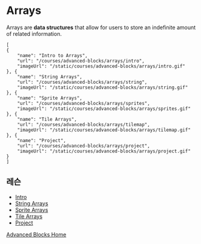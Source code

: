 # Arrays

Arrays are **data structures** that allow for users to store an indefinite amount of related information.

```codecard
[
{
    "name": "Intro to Arrays",
    "url": "/courses/advanced-blocks/arrays/intro",
    "imageUrl": "/static/courses/advanced-blocks/arrays/intro.gif"
}, {
    "name": "String Arrays",
    "url": "/courses/advanced-blocks/arrays/string",
    "imageUrl": "/static/courses/advanced-blocks/arrays/string.gif"
}, {
    "name": "Sprite Arrays",
    "url": "/courses/advanced-blocks/arrays/sprites",
    "imageUrl": "/static/courses/advanced-blocks/arrays/sprites.gif"
}, {
    "name": "Tile Arrays",
    "url": "/courses/advanced-blocks/arrays/tilemap",
    "imageUrl": "/static/courses/advanced-blocks/arrays/tilemap.gif"
}, {
    "name": "Project",
    "url": "/courses/advanced-blocks/arrays/project",
    "imageUrl": "/static/courses/advanced-blocks/arrays/project.gif"
}
]
```

## 레슨

* [Intro](/courses/advanced-blocks/arrays/intro)
* [String Arrays](/courses/advanced-blocks/arrays/string)
* [Sprite Arrays](/courses/advanced-blocks/arrays/sprites)
* [Tile Arrays](/courses/advanced-blocks/arrays/tilemap)
* [Project](/courses/advanced-blocks/arrays/project)

[Advanced Blocks Home](/courses/advanced-blocks)